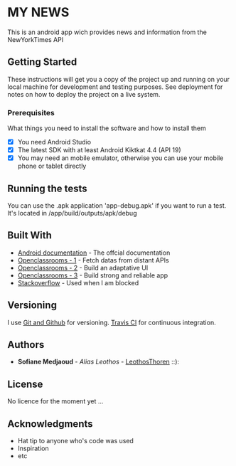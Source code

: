 # MY NEWS

This is an android app wich provides news and information from the NewYorkTimes API

## Getting Started

These instructions will get you a copy of the project up and running on your local machine for development and testing purposes. See deployment for notes on how to deploy the project on a live system.

### Prerequisites

What things you need to install the software and how to install them

- [x] You need Android Studio 
- [x] The latest SDK with at least Android Kiktkat 4.4 (API 19)
- [x] You may need an mobile emulator, otherwise you can use your mobile phone or tablet directly

## Running the tests

You can use the .apk application 'app-debug.apk' if you want to run a test. It's located in /app/build/outputs/apk/debug

## Built With

* [Android documentation](https://developer.android.com/guide/index.html) - The offcial documentation
* [Openclassrooms - 1](https://openclassrooms.com/courses/recuperez-et-affichez-des-donnees-distantes) - Fetch datas from distant APIs
* [Openclassrooms - 2](https://openclassrooms.com/courses/construisez-une-interface-utilisateur-flexible-et-adaptative) - Build an adaptative UI
* [Openclassrooms - 3](https://openclassrooms.com/courses/developpez-des-applications-robustes-et-fiables) - Build strong and reliable app
* [Stackoverflow](https://stackoverflow.com/) - Used when I am blocked


## Versioning

I use [Git and Github](https://gist.github.com/) for versioning. [Travis CI](https://travis-ci.org/) for continuous integration.

## Authors

* **Sofiane Medjaoud** - *Alias Leothos* - [LeothosThoren](https://github.com/LeothosThoren) ::):

## License

No licence for the moment yet ...

## Acknowledgments

* Hat tip to anyone who's code was used
* Inspiration
* etc

